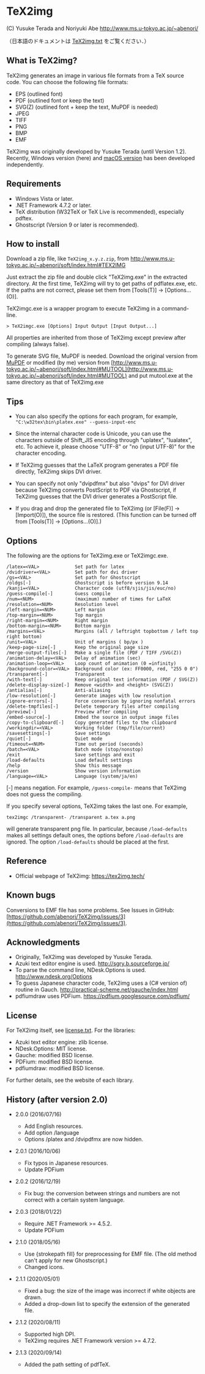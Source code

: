 # TeX2img

(C) Yusuke Terada and Noriyuki Abe http://www.ms.u-tokyo.ac.jp/~abenori/

（日本語のドキュメントは [TeX2img.txt](./TeX2img.txt) をご覧ください．）

## What is TeX2img?
TeX2img generates an image in various file formats from a TeX source code.
You can choose the following file formats:

* EPS (outlined font)
* PDF (outlined font or keep the text)
* SVG(Z) (outlined font + keep the text, MuPDF is needed)
* JPEG
* TIFF
* PNG
* BMP
* EMF

TeX2img was originally developed by Yusuke Terada (until Version 1.2).
Recently, Windows version (here) and [macOS version](https://github.com/doraTeX/TeX2img) has been developed independently.

## Requirements
* Windows Vista or later.
* .NET Framework 4.7.2 or later.
* TeX distribution (W32TeX or TeX Live is recommended), especially pdftex.
* Ghostscript (Version 9 or later is recommended). 

## How to install
Download a zip file, like `TeX2img_x.y.z.zip`, from http://www.ms.u-tokyo.ac.jp/~abenori/soft/index.html#TEX2IMG

Just extract the zip file and double click "TeX2img.exe" in the extracted directory. At the first time, TeX2img will try to get paths of pdflatex.exe, etc. If the paths are not correct, please set them from [Tools(T)] -> [Options...(O)].

TeX2imgc.exe is a wrapper program to execute TeX2img in a command-line.

	> TeX2imgc.exe [Options] Input Output [Input Output...]

All properties are inherited from those of TeX2img except preview after compiling (always false).

To generate SVG file, MuPDF is needed. Download the original version from [MuPDF](https://mupdf.com/index.html) or modified (by me) version from [http://www.ms.u-tokyo.ac.jp/~abenori/soft/index.html#MUTOOL](http://www.ms.u-tokyo.ac.jp/~abenori/soft/index.html#MUTOOL) and put mutool.exe at the same directory as that of TeX2img.exe

## Tips
* You can also specify the options for each program, for example, `"C:\w32tex\bin\platex.exe" --guess-input-enc`

* Since the internal character code is Unicode, you can use the characters outside of Shift_JIS encoding through "uplatex", "lualatex", etc. To achieve it, please choose "UTF-8" or "no (input UTF-8)" for the character encoding.

* If TeX2img guesses that the LaTeX program generates a PDF file directly, TeX2img skips DVI driver.
* You can specify not only "dvipdfmx" but also "dvips" for DVI driver because TeX2img converts PostScript to PDF via Ghostscript, if TeX2img guesses that the DVI driver generates a PostScript file.

* If you drag and drop the generated file to TeX2img (or [File(F)] -> [Import(O)]), the source file is restored. (This function can be turned off from [Tools(T)] -> [Options...(O)].)

## Options
The following are the options for TeX2img.exe or TeX2imgc.exe.

	/latex=<VAL>             Set path for latex
	/dvidriver=<VAL>         Set path for dvi driver
	/gs=<VAL>                Set path for Ghostscript
	/oldgs[-]                Ghostscript is before version 9.14
	/kanji=<VAL>             Character code (utf8/sjis/jis/euc/no)
	/guess-compile[-]        Guess compile
	/num=<NUM>               (maximum) number of times for LaTeX
	/resolution=<NUM>        Resolution level
	/left-margin=<NUM>       Left margin
	/top-margin=<NUM>        Top margin
	/right-margin=<NUM>      Right margin
	/bottom-margin=<NUM>     Bottom margin
	/margins=<VAL>           Margins (all / leftright topbottom / left top right bottom)
	/unit=<VAL>              Unit of margins ( bp/px )
	/keep-page-size[-]       Keep the original page size
	/merge-output-files[-]   Make a single file (PDF / TIFF /SVG(Z))
	/animation-delay=<VAL>   Delay of animation (sec)
	/animation-loop=<VAL>    Loop count of animation (0 =infinity)
	/background-color=<VAL>  Background color (ex: FF0000, red, "255 0 0")
	/transparent[-]          Transparent
	/with-text[-]            Keep original text information (PDF / SVG(Z))
	/delete-display-size[-]  Remove <width> and <height> (SVG(Z))
	/antialias[-]            Anti-aliasing
	/low-resolution[-]       Generate images with low resolution
	/ignore-errors[-]        Force conversion by ignoring nonfatal errors
	/delete-tmpfiles[-]      Delete temporary files after compiling
	/preview[-]              Preview after compiling
	/embed-source[-]         Embed the source in output image files
	/copy-to-clipboard[-]    Copy generated files to the clipboard
	/workingdir=<VAL>        Working folder (tmp/file/current)
	/savesettings[-]         Save settings
	/quiet[-]                Quiet mode
	/timeout=<NUM>           Time out period (seconds)
	/batch=<VAL>             Batch mode (stop/nonstop)
	/exit                    Save settings and exit
	/load-defaults           Load default settings
	/help                    Show this message
	/version                 Show version information
	/language=<VAL>          Language (system/ja/en)

[-] means negation. For example, `/guess-compile-` means that TeX2img does not guess the compiling.

If you specify several options, TeX2img takes the last one. For example,

	tex2imgc /transparent- /transparent a.tex a.png

will generate transparent png file. In particular, because `/load-defaults` makes all settings default ones, the options before `/load-defaults` are ignored. The option `/load-defaults` should be placed at the first.

## Reference
* Official webpage of TeX2img: https://tex2img.tech/

## Known bugs
Conversions to EMF file has some problems. See Issues in GitHub: [https://github.com/abenori/TeX2img/issues/3](https://github.com/abenori/TeX2img/issues/3).

## Acknowledgments
* Originally, TeX2img was developed by Yusuke Terada.
* Azuki text editor engine is used.
http://sgry.b.sourceforge.jp/
* To parse the command line, NDesk.Options is used.
http://www.ndesk.org/Options
* To guess Japanese character code, TeX2img uses a (C# version of) routine in Gauch.
http://practical-scheme.net/gauche/index.html
* pdfiumdraw uses PDFium.
https://pdfium.googlesource.com/pdfium/

## License
For TeX2img itself, see [license.txt](./license.txt). For the libraries:

* Azuki text editor engine: zlib license.
* NDesk.Options: MIT license.
* Gauche: modified BSD license.
* PDFium: modified BSD license.
* pdfiumdraw: modified BSD license.

For further details, see the website of each library.

## History (after version 2.0)
* 2.0.0 (2016/07/16)
    - Add English resources.
    - Add option /language
    - Options /platex and /dvipdfmx are now hidden.

* 2.0.1 (2016/10/06)
    - Fix typos in Japanese resources.
    - Update PDFium

* 2.0.2 (2016/12/19)
    - Fix bug: the conversion between strings and numbers are not correct with a certain system language.

* 2.0.3 (2018/01/22)
    - Require .NET Framework >= 4.5.2.
    - Update PDFium

* 2.1.0 (2018/05/16)
    - Use {strokepath fill} for preprocessing for EMF file. (The old method can't apply for new Ghostscript.)
    - Changed icons.

* 2.1.1 (2020/05/01)
    - Fixed a bug: the size of the image was incorrect if white objects are drawn.
    - Added a drop-down list to specify the extension of the generated file.

* 2.1.2 (2020/08/11)
    - Supported high DPI.
    - TeX2img requires .NET Framework version >= 4.7.2.

* 2.1.3 (2020/09/14)
    - Added the path setting of pdfTeX.

